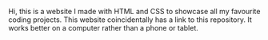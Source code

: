 Hi, this is a website I made with HTML and CSS to showcase all my favourite coding projects. This website coincidentally has a link to this repository. It works better on a computer rather than a phone or tablet.
